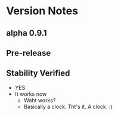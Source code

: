 # Version Notes
## alpha 0.9.1
## Pre-release
## Stability Verified

- YES
- It works now
    - Waht works? 
    - Basically a clock. Tht's it. A clock. :)